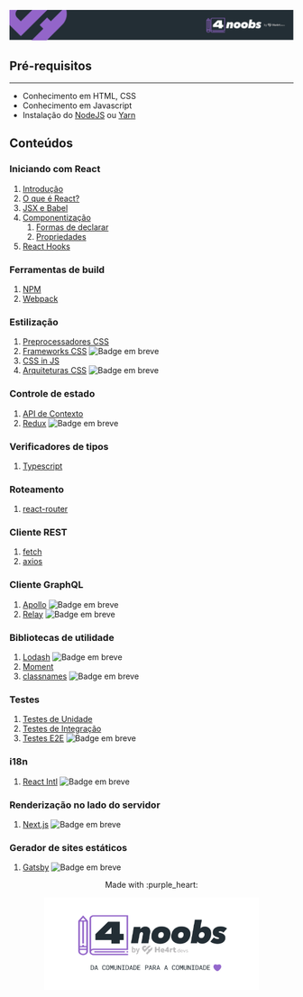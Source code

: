<p align="center">
  <a href="https://github.com/he4rt/4noobs" target="_blank">
    <img src="../assets/global/header-4noobs.svg">
  </a>
</p>

## **Pré-requisitos**

---

- Conhecimento em HTML, CSS
- Conhecimento em Javascript
- Instalação do [NodeJS](https://nodejs.org/pt-br/download/) ou [Yarn](https://classic.yarnpkg.com/pt-BR/docs/install)

## **Conteúdos**

### Iniciando com React

1. [Introdução](./Iniciando%20com%20React/1-Introducao.md)
2. [O que é React?](./Iniciando%20com%20React/2-O%20que%20e%20React.md)
3. [JSX e Babel](./Iniciando%20com%20React/3-JSX%20e%20Babel.md)
4. [Componentização](./Iniciando%20com%20React/4-Componentizacao.md)
   1. [Formas de declarar](./Iniciando%20com%20React/4.1-FormasDeDeclarar.md)
   2. [Propriedades](./)
5. [React Hooks](./Iniciando%20com%20React/5-React%20Hooks.md)

### Ferramentas de build

<!-- Comentar sobre npm e clientes alternativos como o yarn ou pnpm -->

1. [NPM](./Ferramentas%20de%20build/1-npm.md)
2. [Webpack](./Ferramentas%20de%20build/2-Webpack.md)

### Estilização

1. [Preprocessadores CSS](./Estilizacao/Preprocessadores%20CSS.md)
2. [Frameworks CSS]() <img alt="Badge em breve" src="https://img.shields.io/badge/-EM%20BREVE-red">
3. [CSS in JS](./Estilizacao/CSS-in-JS.md)
4. [Arquiteturas CSS]() <img alt="Badge em breve" src="https://img.shields.io/badge/-EM%20BREVE-red">

### Controle de estado

1. [API de Contexto](./Controle%20de%20estado/1-API-de-Contexto.md)
2. [Redux]() <img alt="Badge em breve" src="https://img.shields.io/badge/-EM%20BREVE-red">

### Verificadores de tipos

1. [Typescript](./Verificadores%20de%20Tipo/Typescript.md)

### Roteamento

1. [react-router](./Roteamento/1-React-Router.md)

### Cliente REST

1. [fetch](./Cliente%20REST/1-Fetch.md)
2. [axios](./Cliente%20REST/2-Axios.md)

### Cliente GraphQL

1. [Apollo]() <img alt="Badge em breve" src="https://img.shields.io/badge/-EM%20BREVE-red">
2. [Relay]() <img alt="Badge em breve" src="https://img.shields.io/badge/-EM%20BREVE-red">

### Bibliotecas de utilidade

1. [Lodash]() <img alt="Badge em breve" src="https://img.shields.io/badge/-EM%20BREVE-red">
2. [Moment](./Bibliotecas%20de%20utilidade/2-Moment.md)
3. [classnames]() <img alt="Badge em breve" src="https://img.shields.io/badge/-EM%20BREVE-red">

### Testes

1. [Testes de Unidade](./Testes/1-testes-unitarios.md)
2. [Testes de Integração](./Testes/2-testes-de-integracao.md)
3. [Testes E2E]() <img alt="Badge em breve" src="https://img.shields.io/badge/-EM%20BREVE-red">

### i18n

1. [React Intl]() <img alt="Badge em breve" src="https://img.shields.io/badge/-EM%20BREVE-red">

### Renderização no lado do servidor

1. [Next.js]() <img alt="Badge em breve" src="https://img.shields.io/badge/-EM%20BREVE-red">

### Gerador de sites estáticos

1. [Gatsby]() <img alt="Badge em breve" src="https://img.shields.io/badge/-EM%20BREVE-red">

<p align="center">Made with :purple_heart:</p>

<p align="center">
  <a href="https://github.com/he4rt/4noobs" target="_blank">
    <img src="../assets/global/footer-4noobs.svg" width="380">
  </a>
</p>
